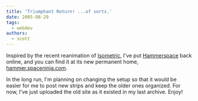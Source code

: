 ```yaml
---
title: 'Triumphant Return! ...of sorts.'
date: 2005-08-29
tags:
  - webdev
authors:
  - scott
---
```


Inspired by the recent reanimation of [Isometric](http://isometric.sixsided.org/), I've put [Hammerspace](/site-archives/hammerspace/v2/) back online, and you can find it at its new permanent home, [hammer.spaceninja.com](/site-archives/hammerspace/v2/).

In the long run, I'm planning on changing the setup so that it would be easier for me to post new strips and keep the older ones organized. For now, I've just uploaded the old site as it existed in my last archive. Enjoy!
